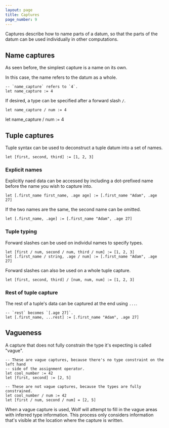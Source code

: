 ```yaml
---
layout: page
title: Captures
page_number: 9
---
```


Captures describe how to name parts of a datum, so that the parts of the datum
can be used individually in other computations.

## Name captures

As seen before, the simplest capture is a name on its own.

In this case, the name refers to the datum as a whole.

```
-- `name_capture` refers to `4`.
let name_capture := 4
```

If desired, a type can be specified after a forward slash `/`.

```
let name_capture / num := 4
```

let name_capture / num := 4

## Tuple captures

Tuple syntax can be used to deconstruct a tuple datum into a set of names.

```
let [first, second, third] := [1, 2, 3]
```

### Explicit names

Explicitly naed data can be accessed by including a dot-prefixed name before the
name you wish to capture into.

```
let [.first_name first_name, .age age] := [.first_name "Adam", .age 27]
```

If the two names are the same, the second name can be omitted.

```
let [.first_name, .age] := [.first_name "Adam", .age 27]
```

### Tuple typing

Forward slashes can be used on individul names to specify types.

```
let [first / num, second / num, third / num] := [1, 2, 3]
let [.first_name / string, .age / num] := [.first_name "Adam", .age 27]
```

Forward slashes can also be used on a whole tuple capture.

```
let [first, second, third] / [num, num, num] := [1, 2, 3]
```

### Rest of tuple capture

The rest of a tuple's data can be captured at the end using `...`.

```
-- `rest` becomes `[.age 27]`.
let [.first_name, ...rest] := [.first_name "Adam", .age 27]
```

## Vagueness

A capture that does not fully constrain the type it's expecting is called 
"vague".

```
-- These are vague captures, because there's no type constraint on the left hand
-- side of the assignment operator.
let cool_number := 42
let [first, second] := [2, 5]

-- These are not vague captures, because the types are fully constrained.
let cool_number / num := 42
let [first / num, second / num] = [2, 5]
```

When a vague capture is used, Wolf will attempt to fill in the vague areas with
inferred type information. This process only considers information that's
visible at the location where the capture is written.